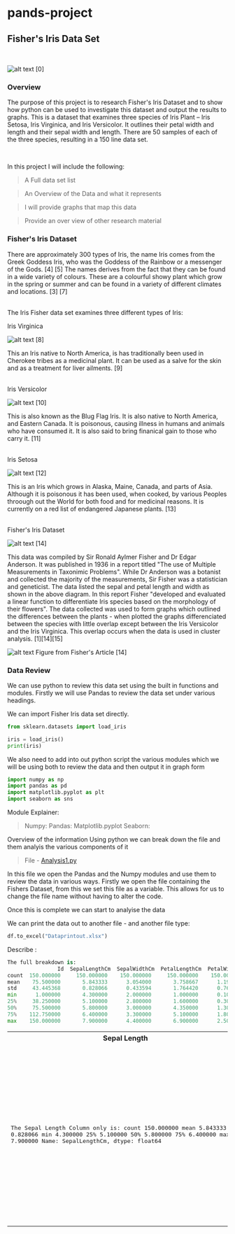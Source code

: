 # pands-project

## Fisher's Iris Data Set

<br/>

![alt text](https://github.com/VCurry20/pands-project/blob/main/johnMuirlaw.1.jpg)
[0]
<br/>

### Overview
The purpose of this project is to research Fisher's Iris Dataset and to show how python can be used to investigate this dataset and output the results to graphs.
This is a dataset that examines three species of Iris Plant – Iris Setosa, Iris Virginica, and Iris Versicolor. It outlines their petal width and length and their sepal width and length. There are 50 samples of each of the three species, resulting in a 150 line data set.

<br/>

In this project I will include the following:

> A Full data set list

> An Overview of the Data and what it represents

> I will provide graphs that map this data

> Provide an over view of other research material 


### Fisher's Iris Dataset 
There are approximately 300 types of Iris, the name Iris comes from the Greek Goddess Iris, who was the Goddess of the Rainbow or a messenger of the Gods.  [4] [5] The names derives from the fact that they can be found in a wide variety of colours. These are a colourful showy plant which grow in the spring or summer and can be found in a variety of different climates and locations. [3] [7]

<br/>
The Iris Fisher data set examines three different types of Iris:

Iris Virginica


![alt text](https://github.com/VCurry20/pands-project/blob/main/Irisvirginica.wildflowerorg.jpg)
[8]


This an Iris native to North America, is has traditionally been used in Cherokee tribes as a medicinal plant. It can be used as a salve for the skin and as a treatment for liver ailments. [9]

<br/>
Iris Versicolor


![alt text](https://github.com/VCurry20/pands-project/blob/main/irisversicolor.wildflowerorg.jpg)
[10]

This is also known as the Blug Flag Iris. It is also native to North America, and Eastern Canada. It is poisonous, causing illness in humans and animals who have consumed it. It is also said to bring finanical gain to those who carry it. [11]

<br/>
Iris Setosa


![alt text](https://github.com/VCurry20/pands-project/blob/main/Irissetosa.wildflowerorg.jpg)
[12]

This is an Iris which grows in Alaska, Maine, Canada, and parts of Asia. Although it is poisonous it has been used, when cooked, by various Peoples throough out the World for both food and for medicinal reasons. It is currently on a red list of endangered Japanese plants. [13] 


<br/>
Fisher's Iris Dataset

![alt text](https://github.com/VCurry20/pands-project/blob/main/towardsdatascience.jpg)
[14]

This data was compiled by Sir Ronald Aylmer Fisher and Dr Edgar Anderson. It was published in 1936 in a report titled "The use of Multiple Measurements in Taxonimic Problems". While Dr Anderson was a botanist and collected the majority of the measurements, Sir Fisher was a statistician and geneticist. The data listed the sepal and petal length and width as shown in the above diagram.
In this report Fisher "developed and evaluated a linear function to differentiate Iris species based on the morphology of their flowers". The data collected was used to form graphs which outlined the differences between the plants - when plotted the graphs differenciated between the species with little overlap except between the Iris Versicolor and the Iris Virginica. This overlap occurs when the data is used in cluster analysis.  [1][14][15]


![alt text](https://github.com/VCurry20/pands-project/blob/main/towardsdatascience2.jpg)
Figure from Fisher's Article [14]



### Data Review
We can use python to review this data set using the built in functions and modules. Firstly we will use Pandas to review the data set under various headings.

We can import Fisher Iris data set directly.

```python
from sklearn.datasets import load_iris

iris = load_iris()
print(iris)

```

We also need to add into out python script the various modules which we will be using both to review the data and then output it in graph form

```python 
import numpy as np
import pandas as pd
import matplotlib.pyplot as plt
import seaborn as sns

```
Module Explainer:
> Numpy:
> Pandas:
> Matplotlib.pyplot
> Seaborn:


Overview of the information
Using python we can break down the file and them analyis the various components of it

> File - [Analysis1.py](https://github.com/VCurry20/pands-project/blob/main/Analysis1.py)

In this file we open the Pandas and the Numpy modules and use them to review the data in various ways. 
Firstly we open the file containing the Fishers Dataset, from this we set this file as a variable. This allows for us to change the file name without having to alter the code. 

Once this is complete we can start to analyise the data

We can print the data out to another file - and another file type:

```python 
df.to_excel("Dataprintout.xlsx") 
```

Describe :

``` python
The full breakdown is: 
                Id  SepalLengthCm  SepalWidthCm  PetalLengthCm  PetalWidthCm
count  150.000000     150.000000    150.000000     150.000000    150.000000
mean    75.500000       5.843333      3.054000       3.758667      1.198667
std     43.445368       0.828066      0.433594       1.764420      0.763161
min      1.000000       4.300000      2.000000       1.000000      0.100000
25%     38.250000       5.100000      2.800000       1.600000      0.300000
50%     75.500000       5.800000      3.000000       4.350000      1.300000
75%    112.750000       6.400000      3.300000       5.100000      1.800000
max    150.000000       7.900000      4.400000       6.900000      2.500000

```
<table>
<tr>
<th>Sepal Length</th>
<th>Sepal Width</th>
</tr>
<tr>
<td>
<pre>

The Sepal Length Column only is: 
count    150.000000
mean       5.843333
std        0.828066
min        4.300000
25%        5.100000
50%        5.800000
75%        6.400000
max        7.900000
Name: SepalLengthCm, dtype: float64

</pre>
</td>
<td>

``` 

The Sepal Width Column only is: 
count    150.000000
mean       3.054000
std        0.433594
min        2.000000
25%        2.800000
50%        3.000000
75%        3.300000
max        4.400000
Name: SepalWidthCm, dtype: float64

```

</td>
</tr>
</table>

